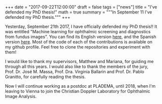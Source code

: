 +++
date = "2017-09-22T12:00:00"
draft = false
tags = ["news"]
title = "I've defended my PhD thesis!"
math = true
summary = """In September 11 I've defended my PhD thesis."""
+++

Yesterday, September 21th 2017, I have officially defended my PhD thesis!! It was entitled "Machine learning for ophthalmic screening and diagnostics from fundus images". You can find its English version [here](https://lirias.kuleuven.be/bitstream/123456789/592162/1/tesis.pdf), and the Spanish version [here](http://www.ridaa.unicen.edu.ar/xmlui/handle/123456789/1476). Most of the code of each of the contributions is available on my github profile. Feel free to clone the repositories and experiment with them!

I would like to thank my supervisors, Matthew and Mariana, for guiding me through all this years. I would also like to thank the members of the jury, Prof. Dr. José M. Massa, Prof. Dra. Virginia Ballarin and Prof. Dr. Pablo Granitto, for carefully reading the thesis.

Now I will continue working as a postdoc at PLADEMA, until 2018, when I'm leaving to Vienna to join the Christian Doppler Laboratory for Ophthalmic Image Analysis.